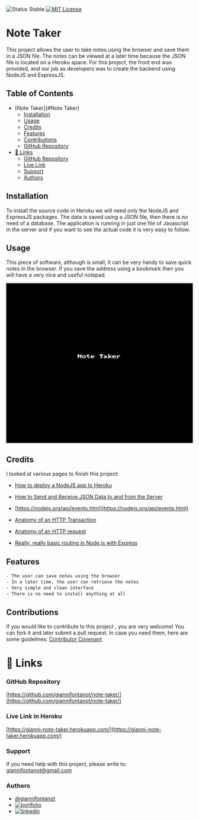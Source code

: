 
![Status Stable](https://img.shields.io/badge/Status-Stable-blue)
[![MIT License](https://img.shields.io/badge/License-MIT%20License-brightgreen)](https://github.com/tterb/atomic-design-ui/blob/master/LICENSEs)
# Note Taker
This project allows the user to take notes using the browser and save them in a JSON file. The notes can be viewed at 
a later time because the JSON file is located on a Heroku space. For this project, the front end was provided, and 
our job as developers was to create the backend using NodeJS and ExpressJS.
## Table of Contents
- [Note Taker](#Note Taker)
	* [Installation](#installation)
	* [Usage](#usage)
	* [Credits](#credits)
	* [Features](#features)
	* [Contributions](#contributions)
	* [GitHub Repository](#github-repository)
- [🔗 Links](#---links)
	+ [GitHub Repository](#github-repository)
	+ [Live Link](#live-link)
	+ [Support](#support)
	+ [Authors](#authors)
## Installation
To install the source code in Heroku we will need only the NodeJS and ExpressJS packages. The data is saved using a JSON file, then there is no need of a database. The application is running in just one file of Javascript in the server and if you want to see the actual code it is very easy to follow.
## Usage
This piece of software, although is small, it can be very handy to save quick notes in the browser. If you save the address using a bookmark then you will have a very nice and useful notepad.

![note-taker.gif](note-taker.gif)

## Credits
I looked at various pages to finish this project:

- [How to deploy a NodeJS app to Heroku](https://www.freecodecamp.org/news/how-to-deploy-a-nodejs-app-to-heroku-from-github-without-installing-heroku-on-your-machine-433bec770efe/)

- [How to Send and Receive JSON Data to and from the Server](https://www.webucator.com/article/how-to-send-and-receive-json-data-to-and-from-the/)
- [https://nodejs.org/api/events.html](https://nodejs.org/api/events.html)
- [Anatomy of an HTTP Transaction](https://nodejs.org/en/docs/guides/anatomy-of-an-http-transaction/)
- [Anatomy of an HTTP request](https://gavilan.blog/2019/01/03/anatomy-of-an-http-request/)
- [Really, really basic routing in Node.js with Express](https://www.freecodecamp.org/news/really-really-basic-routing-in-nodejs-with-express-d7cad5e3f5d5/)

## Features
````````````````````````
- The user can save notes using the browser
- In a later time, the user can retrieve the notes
- Very simple and clean interface
- There is no need to install anything at all
````````````````````````
## Contributions
If you would like to contribute to this project , you are very welcome! You can fork it and later submit a pull request. 
In case you need them, here are some guidelines: [Contributor Covenant](https://www.contributor-covenant.org/)
# 🔗 Links
### GitHub Repository
[https://github.com/giannifontanot/note-taker/](https://github.com/giannifontanot/note-taker/)
### Live Link in Heroku
[https://gianni-note-taker.herokuapp.com/](https://gianni-note-taker.herokuapp.com/)
### Support
If you need help with this project, please write to: [giannifontanot@gmail.com](https://mailto:giannifontanot@gmail.com)
### Authors
 - [@giannifontanot](https://www.github.com/giannifontanot)
 - [![portfolio](https://img.shields.io/badge/my_portfolio-000?style=for-the-badge&logo=ko-fi&logoColor=white)](https://giannifontanot.github.io/portfolio/)
 - [![linkedin](https://img.shields.io/badge/linkedin-0A66C2?style=for-the-badge&logo=linkedin&logoColor=white)](https://www.linkedin.com/in/gianni-fontanot/)